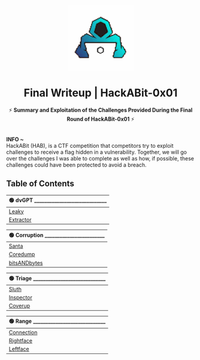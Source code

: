 <div align="center">
  <a href="https://www.hackabit.com/">
    <img src="./Assets/channels4_profile.png" alt="HackABit Logo" heigh="175" width="175">
  </a>
</div>

<div align="center">
  
  # Final Writeup | HackABit-0x01
  ⚡ <b>Summary and Exploitation of the Challenges Provided During the Final Round of HackABit-0x01</b> ⚡
</div>

<br>
  <b>INFO ~</b>
  <br>
  HackABit (HAB), is a CTF competition that competitors try to exploit challenges to receive a flag hidden in a vulnerability. Together, we will go over the challenges I was able to complete as well as how, if possible, these challenges could have been protected to avoid a breach.
<br>

<h2>
  Table of Contents
</h2>

<div>

| 🟢 dvGPT _____________________________|
| ------------- |
| [Leaky](./dvGPT/Leaky.md) |
| [Extractor](./dvGPT/Extractor.md) |

| 🟢 Corruption ________________________|
| ------------- |
| [Santa](./Corruption/Santa.md) |
| [Coredump](./Corruption/Coredump.md) |
| [bitsANDbytes](./Corruption/bitsANDbytes.md) |

| 🟢 Triage _____________________________|
| ------------- |
| [Sluth](./Triage/Sluth.md) |
| [Inspector](./Triage/Inspector.md) |
| [Coverup](./Triage/Coverup.md) |

| 🟢 Range _____________________________|
| ------------- |
| [Connection](./Range/Connection.md) |
| [Rightface](./Range/Rightface.md) |
| [Leftface](./Range/Leftface.md) |
